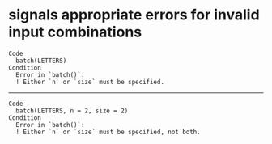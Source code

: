 # signals appropriate errors for invalid input combinations

    Code
      batch(LETTERS)
    Condition
      Error in `batch()`:
      ! Either `n` or `size` must be specified.

---

    Code
      batch(LETTERS, n = 2, size = 2)
    Condition
      Error in `batch()`:
      ! Either `n` or `size` must be specified, not both.

